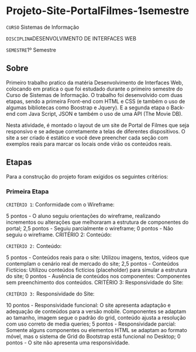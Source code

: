 # Projeto-Site-PortalFilmes-1semestre

`CURSO` Sistemas de Informação

`DISCIPLINA`DESENVOLVIMENTO DE INTERFACES WEB

`SEMESTRE`1º Semestre

## Sobre

Primeiro trabalho pratico da matéria Desenvolvimento de Interfaces Web, colocando em pratica o que foi estudado durante o primeiro semestre do Curso de Sistemas de Informação. O trabalho foi desenvolvido com duas etapas, sendo a primeira Front-end com HTML e CSS (e também o uso de algumas bibliotecas como Boostrap e Jquery). E a segunda etapa o Back-end com Java Script, JSON e também o uso de uma API (The Movie DB).

Nesta atividade, é montado o layout de um site de Portal de Filmes que seja responsivo e se adeque corretamente a telas de diferentes dispositivos. O site a ser criado é estático e você deve preencher cada seção com exemplos reais para marcar os locais onde virão os conteúdos reais.

## Etapas

Para a construção do projeto foram exigidos os seguintes critérios:

### Primeira Etapa

`CRITÉRIO 1`: Conformidade com o Wireframe:

5 pontos - O aluno seguiu orientações do wireframe, realizando incrementos ou alterações que melhoraram a estrutura de componentes do portal;
2,5 pontos - Seguiu parcialmente o wireframe;
0 pontos - Não seguiu o wireframe.
CRITÉRIO 2: Conteúdo:

`CRITÉRIO 2:` Conteúdo:

5 pontos - Conteúdos reais para o site: Utilizou imagens, textos, vídeos que contemplam o cenário real de mercado do site;
2,5 pontos - Conteúdos Fictícios: Utilizou conteúdos fictícios (placeholder) para simular a estrutura do site;
0 pontos - Ausência de conteúdos nos componentes: Componentes sem preenchimento dos conteúdos.
CRITÉRIO 3: Responsividade do Site:

`CRITÉRIO 3:` Responsividade do Site:

10 pontos - Responsividade funcional: O site apresenta adaptação e adequação de conteúdos para a versão mobile. Componentes se adaptam ao tamanho, imagem segue o padrão do grid, conteúdo ajusta a resolução com uso correto de media queries;
5 pontos - Responsividade parcial: Somente alguns componentes ou elementos HTML se adaptam ao formato móvel, mas o sistema de Grid do Bootstrap está funcional no Desktop;
0 pontos - O site não apresenta uma responsividade.


